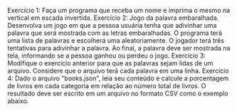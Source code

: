 Exercício 1: Faça um programa que receba um nome e imprima o mesmo na vertical em escada invertida.
Exercício 2: Jogo da palavra embaralhada. Desenvolva um jogo em que a pessoa usuária tenha que adivinhar uma palavra que será mostrada com as letras embaralhadas. O programa terá uma lista de palavras e escolherá uma aleatoriamente. O jogador terá três tentativas para adivinhar a palavra. Ao final, a palavra deve ser mostrada na tela, informando se a pessoa ganhou ou perdeu o jogo.
Exercício 3: Modifique o exercício anterior para que as palavras sejam lidas de um arquivo. Considere que o arquivo terá cada palavra em uma linha.
Exercício 4: Dado o arquivo "books.json", leia seu conteúdo e calcule a porcentagem de livros em cada categoria em relação ao número total de livros. O resultado deve ser escrito em um arquivo no formato CSV como o exemplo abaixo.
